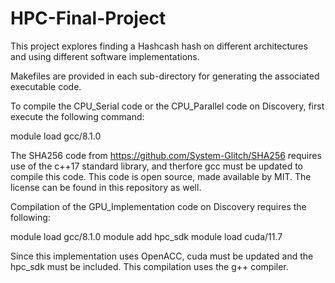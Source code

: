 # HPC-Final-Project

This project explores finding a Hashcash hash on different 
architectures and using different software implementations.

Makefiles are provided in each sub-directory for generating the associated
executable code. 

To compile the CPU_Serial code or the CPU_Parallel code on Discovery,
first execute the following command:

module load gcc/8.1.0

The SHA256 code from https://github.com/System-Glitch/SHA256 requires
use of the c++17 standard library, and therfore gcc must be updated 
to compile this code. This code is open source, made available by MIT. 
The license can be found in this repository as well. 

Compilation of the GPU_Implementation code on Discovery requires the 
following:

module load gcc/8.1.0
module add hpc_sdk
module load cuda/11.7 

Since this implementation uses OpenACC, cuda must be updated
and the hpc_sdk must be included. This compilation uses the 
g++ compiler. 
